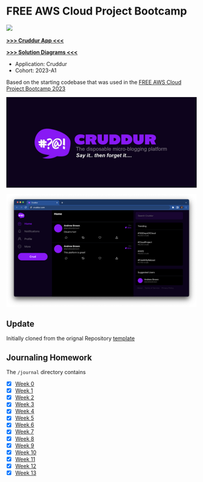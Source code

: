 # FREE AWS Cloud Project Bootcamp
    

![](https://codebuild.us-east-1.amazonaws.com/badges?uuid=eyJlbmNyeXB0ZWREYXRhIjoiZ0RybW9zUmlYV0xWQm1ZT0E1R0xSK3hvcmJ6V0xiQUo1U0VvTTBOUmdnNVhvazdOMmdHak5GNGRoeVZ3a1VRN1pCSHNBaklGazFZRXVWeHlDenlFWDg0PSIsIml2UGFyYW1ldGVyU3BlYyI6InJucS8xUUZDYzQyMm5mSTciLCJtYXRlcmlhbFNldFNlcmlhbCI6MX0%3D&branch=main)

[**>>> Cruddur App <<<**](https://awsbc.flyingresnova.com/)

[**>>> Solution Diagrams <<<**](https://github.com/astroveny/aws-bootcamp-cruddur-2023/blob/main/journal/diagrams.md)

- Application: Cruddur
- Cohort: 2023-A1

Based on the starting codebase that was used in the [FREE AWS Cloud Project Bootcamp 2023](https://github.com/ExamProCo/aws-bootcamp-cruddur-2023)

![Cruddur Graphic](_docs/assets/cruddur-banner.jpg)

![Cruddur Screenshot](_docs/assets/cruddur-screenshot.png)

## Update

Initially cloned from the orignal Repository [template](https://github.com/ExamProCo/aws-bootcamp-cruddur-2023)

## Journaling Homework

The `/journal` directory contains

- [X] [Week 0](journal/week0.md)
- [X] [Week 1](journal/week1.md)
- [X] [Week 2](journal/week2.md)
- [X] [Week 3](journal/week3.md)
- [X] [Week 4](journal/week4.md)
- [X] [Week 5](journal/week5.md)
- [X] [Week 6](journal/week6.md)
- [X] [Week 7](journal/week7.md)
- [X] [Week 8](journal/week8.md)
- [X] [Week 9](journal/week9.md)
- [X] [Week 10](journal/week10.md)
- [X] [Week 11](journal/week11.md)
- [X] [Week 12](journal/week12.md)
- [X] [Week 13](journal/week13.md)
